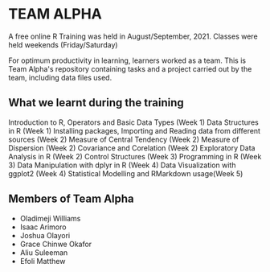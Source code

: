 # TEAM ALPHA
A free online R Training was held in August/September, 2021. Classes were held weekends (Friday/Saturday)

For optimum productivity in learning, learners worked as a team. This is Team Alpha's repository containing tasks and a project carried out by the team, including data files used.
## What we learnt during the training
Introduction to R, Operators and Basic Data Types (Week 1)
Data Structures in R (Week 1)
Installing packages, Importing and Reading data from different sources (Week 2)
Measure of Central Tendency (Week 2)
Measure of Dispersion (Week 2)
Covariance and Corelation (Week 2)
Exploratory Data Analysis in R (Week 2)
Control Structures (Week 3)
Programming in R (Week 3)
Data Manipulation with dplyr in R (Week 4)
Data Visualization with ggplot2 (Week 4)
Statistical Modelling and RMarkdown usage(Week 5)


## Members of Team Alpha
* Oladimeji Williams
* Isaac Arimoro
* Joshua Olayori
* Grace Chinwe Okafor
* Aliu Suleeman
* Efoli Matthew

